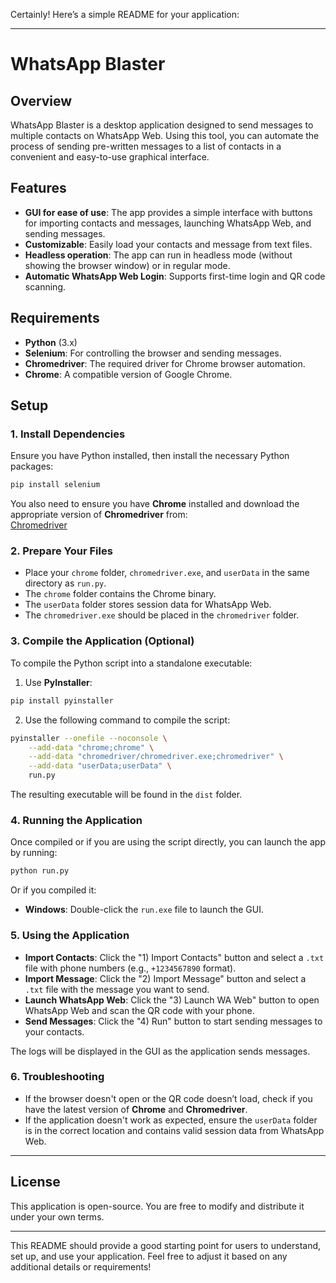 Certainly! Here’s a simple README for your application:

---

# WhatsApp Blaster

## Overview

WhatsApp Blaster is a desktop application designed to send messages to multiple contacts on WhatsApp Web. Using this tool, you can automate the process of sending pre-written messages to a list of contacts in a convenient and easy-to-use graphical interface.

## Features
- **GUI for ease of use**: The app provides a simple interface with buttons for importing contacts and messages, launching WhatsApp Web, and sending messages.
- **Customizable**: Easily load your contacts and message from text files.
- **Headless operation**: The app can run in headless mode (without showing the browser window) or in regular mode.
- **Automatic WhatsApp Web Login**: Supports first-time login and QR code scanning.

## Requirements

- **Python** (3.x)
- **Selenium**: For controlling the browser and sending messages.
- **Chromedriver**: The required driver for Chrome browser automation.
- **Chrome**: A compatible version of Google Chrome.

## Setup

### 1. Install Dependencies

Ensure you have Python installed, then install the necessary Python packages:

```bash
pip install selenium
```

You also need to ensure you have **Chrome** installed and download the appropriate version of **Chromedriver** from:  
[Chromedriver](https://sites.google.com/a/chromium.org/chromedriver/)

### 2. Prepare Your Files

- Place your `chrome` folder, `chromedriver.exe`, and `userData` in the same directory as `run.py`.
- The `chrome` folder contains the Chrome binary.
- The `userData` folder stores session data for WhatsApp Web.
- The `chromedriver.exe` should be placed in the `chromedriver` folder.

### 3. Compile the Application (Optional)

To compile the Python script into a standalone executable:

1. Use **PyInstaller**:

```bash
pip install pyinstaller
```

2. Use the following command to compile the script:

```bash
pyinstaller --onefile --noconsole \
    --add-data "chrome;chrome" \
    --add-data "chromedriver/chromedriver.exe;chromedriver" \
    --add-data "userData;userData" \
    run.py
```

The resulting executable will be found in the `dist` folder.

### 4. Running the Application

Once compiled or if you are using the script directly, you can launch the app by running:

```bash
python run.py
```

Or if you compiled it:

- **Windows**: Double-click the `run.exe` file to launch the GUI.

### 5. Using the Application

- **Import Contacts**: Click the "1) Import Contacts" button and select a `.txt` file with phone numbers (e.g., `+1234567890` format).
- **Import Message**: Click the "2) Import Message" button and select a `.txt` file with the message you want to send.
- **Launch WhatsApp Web**: Click the "3) Launch WA Web" button to open WhatsApp Web and scan the QR code with your phone.
- **Send Messages**: Click the "4) Run" button to start sending messages to your contacts.

The logs will be displayed in the GUI as the application sends messages.

### 6. Troubleshooting

- If the browser doesn't open or the QR code doesn’t load, check if you have the latest version of **Chrome** and **Chromedriver**.
- If the application doesn't work as expected, ensure the `userData` folder is in the correct location and contains valid session data from WhatsApp Web.

---

## License

This application is open-source. You are free to modify and distribute it under your own terms.

---

This README should provide a good starting point for users to understand, set up, and use your application. Feel free to adjust it based on any additional details or requirements!
